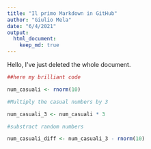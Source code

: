 ```yaml
---
title: "Il primo Markdown in GitHub"
author: "Giulio Mela"
date: "6/4/2021"
output: 
  html_document: 
    keep_md: true
---
```


Hello, I've just deleted the whole document.


```r
##here my brilliant code

num_casuali <- rnorm(10)

#Multiply the casual numbers by 3

num_casuali_3 <- num_casuali * 3

#substract random numbers

num_casuali_diff <- num_casuali_3 - rnorm(10)
```

